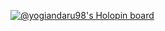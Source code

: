 [![@yogiandaru98's Holopin board](https://holopin.io/api/user/board?user=yogiandaru98)](https://holopin.io/@yogiandaru98)
